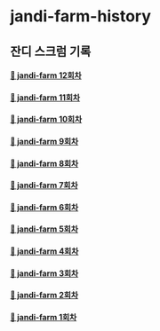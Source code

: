 # jandi-farm-history

## 잔디 스크럼 기록

#### [🌱 jandi-farm 12회차](https://github.com/jandifarm/jandi-farm-history/blob/master/jandi-farm-12%ED%9A%8C%EC%B0%A8/README.md)

#### [🌱 jandi-farm 11회차](https://github.com/jandifarm/jandi-farm-history/blob/master/jandi-farm-11%ED%9A%8C%EC%B0%A8/README.md)

#### [🌱 jandi-farm 10회차](https://github.com/jandifarm/jandi-farm-history/blob/master/jandi-farm-10%ED%9A%8C%EC%B0%A8/README.md)

#### [🌱 jandi-farm 9회차](https://github.com/jandifarm/jandi-farm-history/blob/master/jandi-farm-09%ED%9A%8C%EC%B0%A8/README.md)

#### [🌱 jandi-farm 8회차](https://github.com/jandifarm/jandi-farm-history/blob/master/jandi-farm-08%ED%9A%8C%EC%B0%A8/README.md)

#### [🌱 jandi-farm 7회차](https://github.com/jandifarm/jandi-farm-history/blob/master/jandi-farm-07%ED%9A%8C%EC%B0%A8/README.md)

#### [🌱 jandi-farm 6회차](https://github.com/jandifarm/jandi-farm-history/blob/master/jandi-farm-06%ED%9A%8C%EC%B0%A8/README.md)

#### [🌱 jandi-farm 5회차](https://github.com/jandifarm/jandi-farm-history/blob/master/jandi-farm-05%ED%9A%8C%EC%B0%A8/README.md)

#### [🌱 jandi-farm 4회차](https://github.com/jandifarm/jandi-farm-history/blob/master/jandi-farm-04%ED%9A%8C%EC%B0%A8/README.md)

#### [🌱 jandi-farm 3회차](https://github.com/jandifarm/jandi-farm-history/blob/master/jandi-farm-03%ED%9A%8C%EC%B0%A8/README.md)

#### [🌱 jandi-farm 2회차](https://github.com/jandifarm/jandi-farm-history/blob/master/jandi-farm-02%ED%9A%8C%EC%B0%A8/README.md)

#### [🌱 jandi-farm 1회차](https://github.com/jandifarm/jandi-farm-history/blob/master/jandi-farm-01%ED%9A%8C%EC%B0%A8/README.md)
